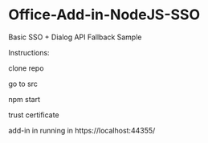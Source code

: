 # Office-Add-in-NodeJS-SSO

Basic SSO + Dialog API Fallback Sample

Instructions:

clone repo

go to src

npm start

trust certificate

add-in in running in https://localhost:44355/
